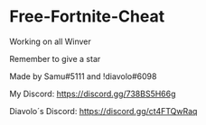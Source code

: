 # Free-Fortnite-Cheat

Working on all Winver

Remember to give a star

Made by Samu#5111 and !diavolo#6098

My Discord: https://discord.gg/738BS5H66g

Diavolo´s Discord: https://discord.gg/ct4FTQwRaq
